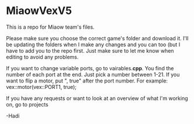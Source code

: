 # MiaowVexV5
This is a repo for Miaow team's files.

Please make sure you choose the correct game's folder and download it.
I'll be updating the folders when I make any changes and you can too (but I have to add you to the repo first.
Just make sure to let me know when editing to avoid any problems.

If you want to change variable ports, go to vairables.**cpp**.
You find the number of each port at the end. Just pick  a number between 1-21.
If you want to flip a motor, put ", true" after the port number.
For example: vex::motor(vex::PORT1, true);

If you have any requests or want to look at an overview of what I'm working on, go to projects

-Hadi
